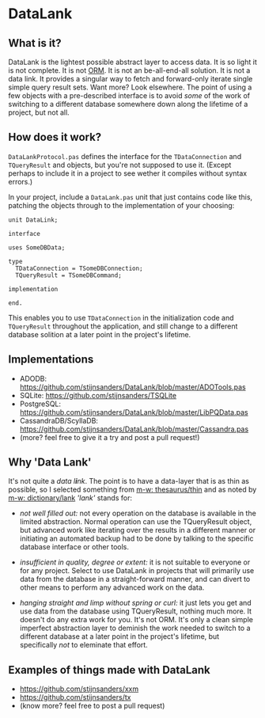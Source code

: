 # DataLank

## What is it?

DataLank is the lightest possible abstract layer to access data. It is so light it is not complete. It is not [ORM](https://en.wikipedia.org/wiki/Object-relational_mapping). It is not an be-all-end-all solution. It is not a data link. It provides a singular way to fetch and forward-only iterate single simple query result sets. Want more? Look elsewhere. The point of using a few objects with a pre-described interface is to avoid _some_ of the work of switching to a different database somewhere down along the lifetime of a project, but not all.

## How does it work?

`DataLankProtocol.pas` defines the interface for the `TDataConnection` and `TQueryResult` and  objects, but you're not supposed to use it. (Except perhaps to include it in a project to see wether it compiles without syntax errors.)

In your project, include a `DataLank.pas` unit that just contains code like this, patching the objects through to the implementation of your choosing:

    unit DataLink;

    interface

    uses SomeDBData;

    type
      TDataConnection = TSomeDBConnection;
      TQueryResult = TSomeDBCommand;

    implementation

    end.

This enables you to use `TDataConnection` in the initialization code and `TQueryResult` throughout the application, and still change to a different database solition at a later point in the project's lifetime.

## Implementations

* ADODB: https://github.com/stijnsanders/DataLank/blob/master/ADOTools.pas
* SQLite: https://github.com/stijnsanders/TSQLite
* PostgreSQL: https://github.com/stijnsanders/DataLank/blob/master/LibPQData.pas
* CassandraDB/ScyllaDB: https://github.com/stijnsanders/DataLank/blob/master/Cassandra.pas
* (more? feel free to give it a try and post a pull request!)

## Why 'Data Lank'

It's not quite a _data l**i**nk_. The point is to have a data-layer that is as thin as possible, so I selected something from [m-w: thesaurus/thin](http://www.merriam-webster.com/thesaurus/thin) and as noted by [m-w: dictionary/lank](http://www.merriam-webster.com/dictionary/lank) _'lank'_ stands for:

* _not well filled out:_ not every operation on the database is available in the limited abstraction. Normal operation can use the TQueryResult object, but advanced work like iterating over the results in a different manner or initiating an automated backup had to be done by talking to the specific database interface or other tools.

* _insufficient in quality, degree or extent:_ it is not suitable to everyone or for any project. Select to use DataLank in projects that will primarily use data from the database in a straight-forward manner, and can divert to other means to perform any advanced work on the data.

* _hanging straight and limp without spring or curl:_ it just lets you get and use data from the database using TQueryResult, nothing much more. It doesn't do any extra work for you. It's not ORM. It's only a clean simple imperfect abstraction layer to deminish the work needed to switch to a different database at a later point in the project's lifetime, but specifically _not_ to eleminate that effort.

## Examples of things made with DataLank

* https://github.com/stijnsanders/xxm
* https://github.com/stijnsanders/tx
* (know more? feel free to post a pull request)
